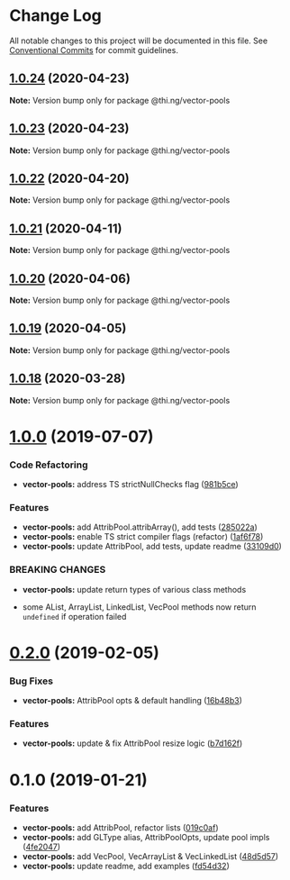 # Change Log

All notable changes to this project will be documented in this file.
See [Conventional Commits](https://conventionalcommits.org) for commit guidelines.

## [1.0.24](https://github.com/thi-ng/umbrella/compare/@thi.ng/vector-pools@1.0.23...@thi.ng/vector-pools@1.0.24) (2020-04-23)

**Note:** Version bump only for package @thi.ng/vector-pools





## [1.0.23](https://github.com/thi-ng/umbrella/compare/@thi.ng/vector-pools@1.0.22...@thi.ng/vector-pools@1.0.23) (2020-04-23)

**Note:** Version bump only for package @thi.ng/vector-pools





## [1.0.22](https://github.com/thi-ng/umbrella/compare/@thi.ng/vector-pools@1.0.21...@thi.ng/vector-pools@1.0.22) (2020-04-20)

**Note:** Version bump only for package @thi.ng/vector-pools





## [1.0.21](https://github.com/thi-ng/umbrella/compare/@thi.ng/vector-pools@1.0.20...@thi.ng/vector-pools@1.0.21) (2020-04-11)

**Note:** Version bump only for package @thi.ng/vector-pools





## [1.0.20](https://github.com/thi-ng/umbrella/compare/@thi.ng/vector-pools@1.0.19...@thi.ng/vector-pools@1.0.20) (2020-04-06)

**Note:** Version bump only for package @thi.ng/vector-pools





## [1.0.19](https://github.com/thi-ng/umbrella/compare/@thi.ng/vector-pools@1.0.18...@thi.ng/vector-pools@1.0.19) (2020-04-05)

**Note:** Version bump only for package @thi.ng/vector-pools





## [1.0.18](https://github.com/thi-ng/umbrella/compare/@thi.ng/vector-pools@1.0.17...@thi.ng/vector-pools@1.0.18) (2020-03-28)

**Note:** Version bump only for package @thi.ng/vector-pools





# [1.0.0](https://github.com/thi-ng/umbrella/compare/@thi.ng/vector-pools@0.2.16...@thi.ng/vector-pools@1.0.0) (2019-07-07)

### Code Refactoring

* **vector-pools:** address TS strictNullChecks flag ([981b5ce](https://github.com/thi-ng/umbrella/commit/981b5ce))

### Features

* **vector-pools:** add AttribPool.attribArray(), add tests ([285022a](https://github.com/thi-ng/umbrella/commit/285022a))
* **vector-pools:** enable TS strict compiler flags (refactor) ([1af6f78](https://github.com/thi-ng/umbrella/commit/1af6f78))
* **vector-pools:** update AttribPool, add tests, update readme ([33109d0](https://github.com/thi-ng/umbrella/commit/33109d0))

### BREAKING CHANGES

* **vector-pools:** update return types of various class methods

- some AList, ArrayList, LinkedList, VecPool methods now return
  `undefined` if operation failed

# [0.2.0](https://github.com/thi-ng/umbrella/compare/@thi.ng/vector-pools@0.1.2...@thi.ng/vector-pools@0.2.0) (2019-02-05)

### Bug Fixes

* **vector-pools:** AttribPool opts & default handling ([16b48b3](https://github.com/thi-ng/umbrella/commit/16b48b3))

### Features

* **vector-pools:** update & fix AttribPool resize logic ([b7d162f](https://github.com/thi-ng/umbrella/commit/b7d162f))

# 0.1.0 (2019-01-21)

### Features

* **vector-pools:** add AttribPool, refactor lists ([019c0af](https://github.com/thi-ng/umbrella/commit/019c0af))
* **vector-pools:** add GLType alias, AttribPoolOpts, update pool impls ([4fe2047](https://github.com/thi-ng/umbrella/commit/4fe2047))
* **vector-pools:** add VecPool, VecArrayList & VecLinkedList ([48d5d57](https://github.com/thi-ng/umbrella/commit/48d5d57))
* **vector-pools:** update readme, add examples ([fd54d32](https://github.com/thi-ng/umbrella/commit/fd54d32))
